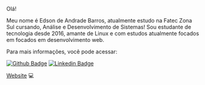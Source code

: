 Olá! 

Meu nome é Edson de Andrade Barros, atualmente estudo na Fatec Zona Sul cursando, Análise e Desenvolvimento de Sistemas! Sou estudante de tecnologia desde 2016, amante de Linux e com estudos atualmente focados em focados em desenvolvimento web. 

Para mais informações, você pode acessar: 

[![Github Badge](https://img.shields.io/badge/-Github-000?style=flat-square&logo=Github&logoColor=white&link=https://github.com/edsonabarros)](https://github.com/edsonabarros)
[![Linkedin Badge](https://img.shields.io/badge/-LinkedIn-blue?style=flat-square&logo=Linkedin&logoColor=white&link=https://www.linkedin.com/in/edson-de-andrade-barros-1877b917b/)](https://www.linkedin.com/in/edson-de-andrade-barros-1877b917b/)

[Website](https://edsonabarros.github.io/) 💻 
